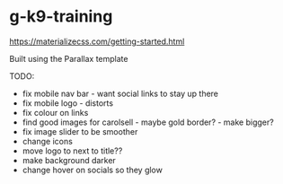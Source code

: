 # g-k9-training

https://materializecss.com/getting-started.html

Built using the Parallax template

TODO:
- fix mobile nav bar - want social links to stay up there
- fix mobile logo - distorts
- fix colour on links
- find good images for carolsell - maybe gold border? - make bigger?
- fix image slider to be smoother
- change icons
- move logo to next to title??
- make background darker
- change hover on socials so they glow